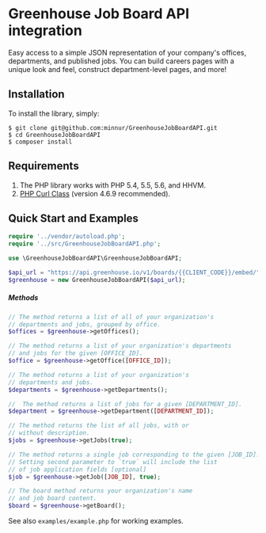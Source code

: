 # Greenhouse Job Board API integration

Easy access to a simple JSON representation of your company's offices, departments, and published jobs. You can build careers pages with a unique look and feel, construct department-level pages, and more!

## Installation

To install the library, simply:

```shell
$ git clone git@github.com:minnur/GreenhouseJobBoardAPI.git
$ cd GreenhouseJobBoardAPI
$ composer install
```

## Requirements

1. The PHP library works with PHP 5.4, 5.5, 5.6, and HHVM.
2. [PHP Curl Class](https://github.com/php-curl-class/php-curl-class) (version 4.6.9 recommended).

## Quick Start and Examples

```php
require '../vendor/autoload.php';
require '../src/GreenhouseJobBoardAPI.php';

use \GreenhouseJobBoardAPI\GreenhouseJobBoardAPI;

$api_url = "https://api.greenhouse.io/v1/boards/{{CLIENT_CODE}}/embed/";
$greenhouse = new GreenhouseJobBoardAPI($api_url);
```

##### Methods

```php
// The method returns a list of all of your organization's
// departments and jobs, grouped by office.
$offices = $greenhouse->getOffices();

// The method returns a list of your organization's departments
// and jobs for the given [OFFICE_ID].
$office = $greenhouse->getOffice([OFFICE_ID]);

// The method returns a list of your organization's
// departments and jobs. 
$departments = $greenhouse->getDepartments();

//  The method returns a list of jobs for a given [DEPARTMENT_ID].
$department = $greenhouse->getDepartment([DEPARTMENT_ID]);

// The method returns the list of all jobs, with or
// without description. 
$jobs = $greenhouse->getJobs(true);

// The method returns a single job corresponding to the given [JOB_ID].
// Setting second parameter to `true` will include the list
// of job application fields [optional]
$job = $greenhouse->getJob([JOB_ID], true);

// The board method returns your organization's name
// and job board content.
$board = $greenhouse->getBoard();
```

See also `examples/example.php` for working examples.
